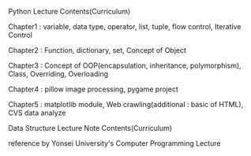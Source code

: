 Python Lecture
Contents(Curriculum)

Chapter1 : variable, data type, operator, list, tuple, flow control, Iterative Control

Chapter2 : Function, dictionary, set, Concept of Object

Chapter3 : Concept of OOP(encapsulation,  inheritance, polymorphism), Class, Overriding, Overloading

Chapter4 : pillow image processing, pygame project

Chapter5 : matplotlib module, Web crawling(additional : basic of HTML), CVS data analyze

Data Structure Lecture Note
Contents(Curriculum)




reference by Yonsei University's Computer Programming Lecture
